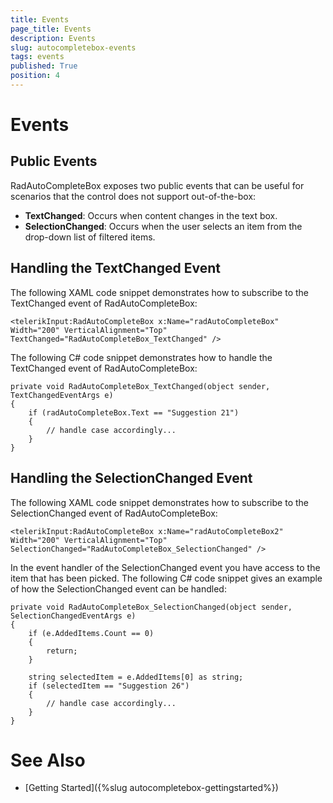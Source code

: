 ```yaml
---
title: Events
page_title: Events
description: Events
slug: autocompletebox-events
tags: events
published: True
position: 4
---
```


# Events

## Public Events

RadAutoCompleteBox exposes two public events that can be useful for scenarios that the control does not support out-of-the-box:
        
* **TextChanged**: Occurs when content changes in the text box.
* **SelectionChanged**: Occurs when the user selects an item from the drop-down list of filtered items.

## Handling the TextChanged Event

The following XAML code snippet demonstrates how to subscribe to the TextChanged event of RadAutoCompleteBox:

	<telerikInput:RadAutoCompleteBox x:Name="radAutoCompleteBox" Width="200" VerticalAlignment="Top" TextChanged="RadAutoCompleteBox_TextChanged" />

The following C# code snippet demonstrates how to handle the TextChanged event of RadAutoCompleteBox:

	private void RadAutoCompleteBox_TextChanged(object sender, TextChangedEventArgs e)
	{
		if (radAutoCompleteBox.Text == "Suggestion 21")
		{
			// handle case accordingly...
		}
	}

## Handling the SelectionChanged Event

The following XAML code snippet demonstrates how to subscribe to the SelectionChanged event of RadAutoCompleteBox:

	<telerikInput:RadAutoCompleteBox x:Name="radAutoCompleteBox2" Width="200" VerticalAlignment="Top" SelectionChanged="RadAutoCompleteBox_SelectionChanged" />

In the event handler of the SelectionChanged event you have access to the item that has been picked. The following C# code snippet gives an example of how the SelectionChanged event can be handled:

	private void RadAutoCompleteBox_SelectionChanged(object sender, SelectionChangedEventArgs e)
	{
		if (e.AddedItems.Count == 0)
		{
			return;
		}

		string selectedItem = e.AddedItems[0] as string;
		if (selectedItem == "Suggestion 26")
		{
			// handle case accordingly...
		}
	}

# See Also

 * [Getting Started]({%slug autocompletebox-gettingstarted%})
